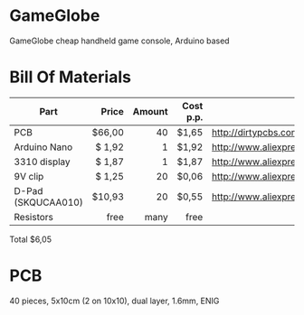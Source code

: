 # GameGlobe
GameGlobe cheap handheld game console, Arduino based

# Bill Of Materials
Part			|  Price	|  Amount	|  Cost p.p.	|  Link
------------------------|--------------:|--------------:|--------------:|------------------------------
PCB			|  $66,00	|    40		|  $1,65	|  http://dirtypcbs.com/
Arduino Nano		|  $ 1,92	|     1		|  $1,92	|  http://www.aliexpress.com/item//1990724032.html
3310 display		|  $ 1,87	|     1		|  $1,87	|  http://www.aliexpress.com/item//32267197519.html
9V clip			|  $ 1,25	|    20		|  $0,06	|  http://www.aliexpress.com/item//32353434826.html
D-Pad (SKQUCAA010)	|  $10,93	|    20		|  $0,55	|  http://www.aliexpress.com/item//32354178656.html
Resistors		|    free	|  many		|   free	|  

Total $6,05

# PCB
40 pieces, 5x10cm (2 on 10x10), dual layer, 1.6mm, ENIG
